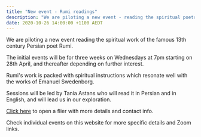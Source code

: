 ```yaml
---
title: "New event - Rumi readings"
description: "We are piloting a new event - reading the spiritual poetry of Rumi"
date: 2020-10-26 14:00:00 +1100 AEDT
---
```


We are piloting a new event reading the spiritual work of the famous 13th century Persian poet Rumi.

The initial events will be for three weeks on Wednesdays at 7pm starting on 28th April, and thereafter depending on further interest.

Rumi's work is packed with spiritual instructions which resonate well with the works of Emanuel Swedenborg.

Sessions will be led by Tania Astans who will read it in Persian and in English, and will lead us in our exploration.

[Click here](https://static.swedenborg.com.au/pdf/fliers/rumi20210428.pdf) to open a flier with more details and contact info.

Check individual events on this website for more specific details and Zoom links.